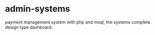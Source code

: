 # admin-systems

payment management system with php and msql, the systems complete design type dashboard.
